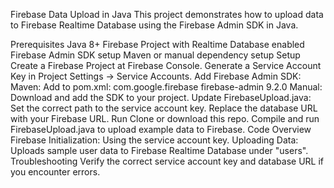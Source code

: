 Firebase Data Upload in Java
This project demonstrates how to upload data to Firebase Realtime Database using the Firebase Admin SDK in Java.

Prerequisites
Java 8+
Firebase Project with Realtime Database enabled
Firebase Admin SDK setup
Maven or manual dependency setup
Setup
Create a Firebase Project at Firebase Console.
Generate a Service Account Key in Project Settings → Service Accounts.
Add Firebase Admin SDK:
Maven: Add to pom.xml:
<dependency>
    <groupId>com.google.firebase</groupId>
    <artifactId>firebase-admin</artifactId>
    <version>9.2.0</version>
</dependency>
Manual: Download and add the SDK to your project.
Update FirebaseUpload.java:
Set the correct path to the service account key.
Replace the database URL with your Firebase URL.
Run
Clone or download this repo.
Compile and run FirebaseUpload.java to upload example data to Firebase.
Code Overview
Firebase Initialization: Using the service account key.
Uploading Data: Uploads sample user data to Firebase Realtime Database under "users".
Troubleshooting
Verify the correct service account key and database URL if you encounter errors.
